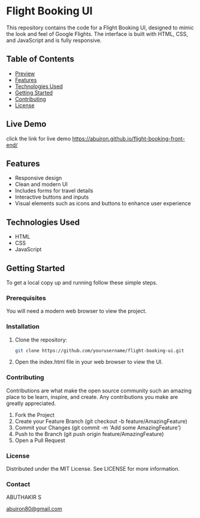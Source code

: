 # Flight Booking UI

This repository contains the code for a Flight Booking UI, designed to mimic the look and feel of Google Flights. The interface is built with HTML, CSS, and JavaScript and is fully responsive.

## Table of Contents
- [Preview](#preview)
- [Features](#features)
- [Technologies Used](#technologies-used)
- [Getting Started](#getting-started)
- [Contributing](#contributing)
- [License](#license)

## Live Demo
 click the link for live demo https://abuiron.github.io/flight-booking-front-end/

## Features
- Responsive design
- Clean and modern UI
- Includes forms for travel details
- Interactive buttons and inputs
- Visual elements such as icons and buttons to enhance user experience

## Technologies Used
- HTML
- CSS
- JavaScript

## Getting Started
To get a local copy up and running follow these simple steps.

### Prerequisites
You will need a modern web browser to view the project.

### Installation
1. Clone the repository:
   ```bash
   git clone https://github.com/yourusername/flight-booking-ui.git

2. Open the index.html file in your web browser to view the UI.

### Contributing
Contributions are what make the open source community such an amazing place to be learn, inspire, and create. Any contributions you make are greatly appreciated.

1. Fork the Project
2. Create your Feature Branch (git checkout -b feature/AmazingFeature)
3. Commit your Changes (git commit -m 'Add some AmazingFeature')
4. Push to the Branch (git push origin feature/AmazingFeature)
5. Open a Pull Request

### License
Distributed under the MIT License. See LICENSE for more information.

### Contact
 
 ABUTHAKIR S

 abuiron80@gmail.com
